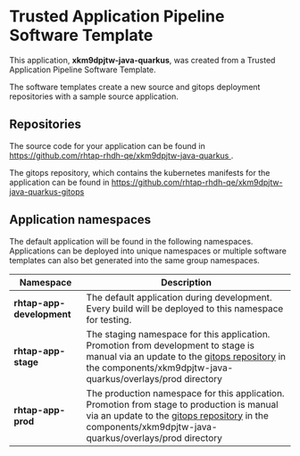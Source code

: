 # Trusted Application Pipeline Software Template

This application, **xkm9dpjtw-java-quarkus**, was created from a Trusted Application Pipeline Software Template.

The software templates create a new source and gitops deployment repositories with a sample source application. 

## Repositories

The source code for your application can be found in [https://github.com/rhtap-rhdh-qe/xkm9dpjtw-java-quarkus ](https://github.com/rhtap-rhdh-qe/xkm9dpjtw-java-quarkus ).
 
The gitops repository, which contains the kubernetes manifests for the application can be found in 
[https://github.com/rhtap-rhdh-qe/xkm9dpjtw-java-quarkus-gitops ](https://github.com/rhtap-rhdh-qe/xkm9dpjtw-java-quarkus-gitops ) 

## Application namespaces 

The default application will be found in the following namespaces. Applications can be deployed into unique namespaces or multiple software templates can also bet generated into the same group namespaces.  

|  Namespace   |  Description   |  
| -------- | -------- |   
| **rhtap-app-development** | The default application during development. Every build will be deployed to this namespace for testing. | 
| **rhtap-app-stage** | The staging namespace for this application. Promotion from development to stage is manual via an update to the [gitops repository](https://github.com/rhtap-rhdh-qe/xkm9dpjtw-java-quarkus-gitops ) in the components/xkm9dpjtw-java-quarkus/overlays/prod directory |  
| **rhtap-app-prod** | The production namespace for this application. Promotion from stage to production is manual via an update to the [gitops repository](https://github.com/rhtap-rhdh-qe/xkm9dpjtw-java-quarkus-gitops ) in the components/xkm9dpjtw-java-quarkus/overlays/prod directory | 